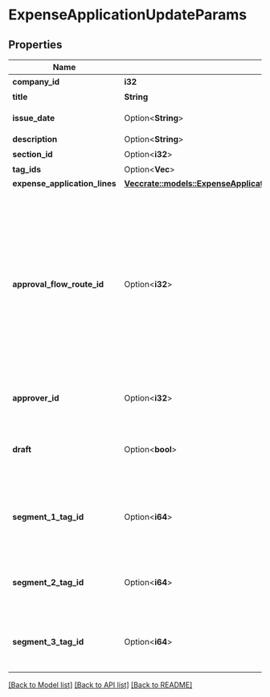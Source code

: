 # ExpenseApplicationUpdateParams

## Properties

Name | Type | Description | Notes
------------ | ------------- | ------------- | -------------
**company_id** | **i32** | 事業所ID | 
**title** | **String** | 申請タイトル (250文字以内) | 
**issue_date** | Option<**String**> | 申請日 (yyyy-mm-dd)<br> 指定しない場合は当日の日付が登録されます。  | [optional]
**description** | Option<**String**> | 備考 (10000文字以内) | [optional]
**section_id** | Option<**i32**> | 部門ID | [optional]
**tag_ids** | Option<**Vec<i32>**> | メモタグID | [optional]
**expense_application_lines** | [**Vec<crate::models::ExpenseApplicationUpdateParamsExpenseApplicationLinesInner>**](expenseApplicationUpdateParams_expense_application_lines_inner.md) |  | 
**approval_flow_route_id** | Option<**i32**> | 申請経路ID<br> <ul>     <li>経費申請のステータスを申請中として作成する場合は、必ず指定してください。</li>     <li>指定する申請経路IDは、申請経路APIを利用して取得してください。</li>     <li>         未指定の場合は、基本経路を設定している事業所では基本経路が、基本経路を設定していない事業所では利用可能な申請経路の中から最初の申請経路が自動的に使用されます。         <ul>           <li>意図しない申請経路を持った経費申請の作成を防ぐために、使用する申請経路IDを指定することを推奨します。</li>         </ul>     </li>     <li>         ベーシックプランの事業所では以下のデフォルトで用意された申請経路のみ指定できます         <ul>         <li>指定なし</li>         <li>承認者を指定</li>         </ul>     </li> </ul>  | [optional]
**approver_id** | Option<**i32**> | 承認者のユーザーID<br> 指定する承認者のユーザーIDは、申請経路APIを利用して取得してください。  | [optional]
**draft** | Option<**bool**> | 経費申請のステータス<br> falseを指定した時は申請中（in_progress）で経費申請を更新します。<br> trueを指定した時は下書き（draft）で経費申請を更新します。<br> 未指定の時は下書きとみなして経費申請を更新します。  | [optional]
**segment_1_tag_id** | Option<**i64**> | セグメント１ID(法人向けプロフェッショナル, 法人向けエンタープライズプラン)<br> セグメントタグ一覧の取得APIを利用して取得してください。<br> <a href=\"https://support.freee.co.jp/hc/ja/articles/360020679611\" target=\"_blank\">セグメント（分析用タグ）の設定</a><br>  | [optional]
**segment_2_tag_id** | Option<**i64**> | セグメント２ID(法人向け エンタープライズプラン)<br> セグメントタグ一覧の取得APIを利用して取得してください。<br> <a href=\"https://support.freee.co.jp/hc/ja/articles/360020679611\" target=\"_blank\">セグメント（分析用タグ）の設定</a><br>  | [optional]
**segment_3_tag_id** | Option<**i64**> | セグメント３ID(法人向け エンタープライズプラン)<br> セグメントタグ一覧の取得APIを利用して取得してください。<br> <a href=\"https://support.freee.co.jp/hc/ja/articles/360020679611\" target=\"_blank\">セグメント（分析用タグ）の設定</a><br>  | [optional]

[[Back to Model list]](../README.md#documentation-for-models) [[Back to API list]](../README.md#documentation-for-api-endpoints) [[Back to README]](../README.md)


